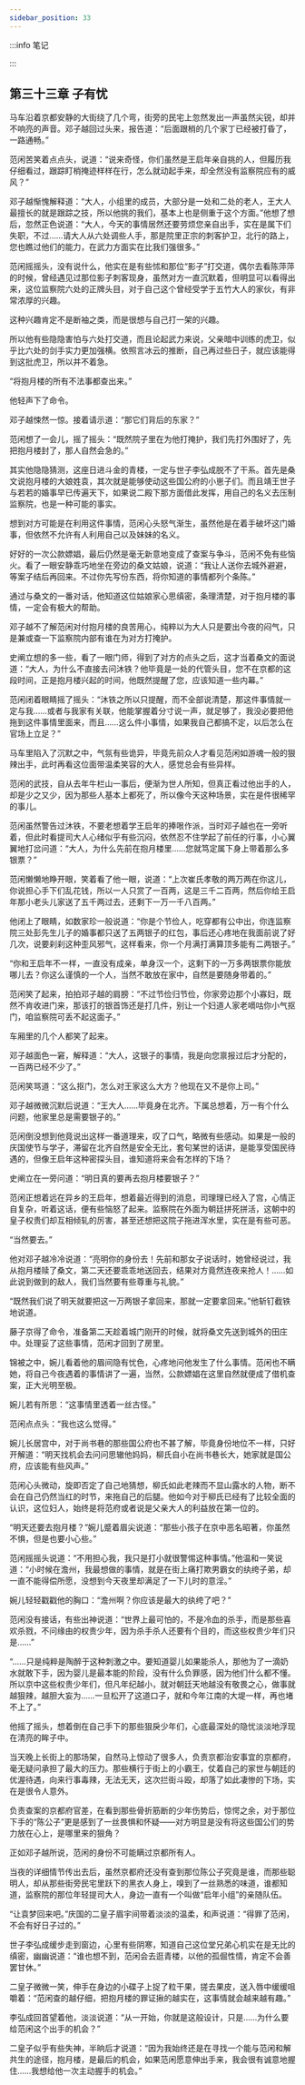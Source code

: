 ```yaml
---
sidebar_position: 33
---
```


:::info 笔记



:::

## 第三十三章 **子有忧**

马车沿着京都安静的大街绕了几个弯，街旁的民宅上忽然发出一声虽然尖锐，却并不响亮的声音。邓子越回过头来，报告道：“后面跟梢的几个家丁已经被打昏了，一路通畅。”

范闲苦笑着点点头，说道：“说来奇怪，你们虽然是王启年亲自挑的人，但履历我仔细看过，跟踪盯梢掩迹样样在行，怎么就动起手来，却全然没有监察院应有的威风？”

邓子越惭愧解释道：“大人，小组里的成员，大部分是一处和二处的老人，王大人最擅长的就是跟踪之技，所以他挑的我们，基本上也是侧重于这个方面。”他想了想后，忽然正色说道：“大人，今天的事情居然还要劳烦您亲自出手，实在是属下们失职，不过……请大人从六处调些人手，那是院里正宗的刺客护卫，北行的路上，您也瞧过他们的能力，在武力方面实在比我们强很多。”

范闲摇摇头，没有说什么，他实在是有些怵和那位“影子”打交道，偶尔去看陈萍萍的时候，曾经遇见过那位影子刺客现身，虽然对方一直沉默着，但明显可以看得出来，这位监察院六处的正牌头目，对于自己这个曾经受学于五竹大人的家伙，有非常浓厚的兴趣。

这种兴趣肯定不是断袖之类，而是很想与自己打一架的兴趣。

所以他有些隐隐害怕与六处打交道，而且论起武力来说，父亲暗中训练的虎卫，似乎比六处的剑手实力更加强横。依照言冰云的推断，自己再过些日子，就应该能得到这批虎卫，所以并不着急。

“将抱月楼的所有不法事都查出来。”

他轻声下了命令。

邓子越悚然一惊。接着请示道：“那它们背后的东家？”

范闲想了一会儿，摇了摇头：“既然院子里在为他打掩护，我们先打外围好了，先把抱月楼封了，那人自然会急的。”

其实他隐隐猜测，这座日进斗金的青楼，一定与世子李弘成脱不了干系。首先是桑文说抱月楼的大娘姓袁，其次就是能够使动这些国公府的小崽子们。而且靖王世子与若若的婚事早已传遍天下，如果说二殿下那方面借此发挥，用自己的名义去压制监察院，也是一种可能的事实。

想到对方可能是在利用这件事情，范闲心头怒气渐生，虽然他是在着手破坏这门婚事，但依然不允许有人利用自己以及妹妹的名义。

好好的一次公款嫖娼，最后仍然是毫无新意地变成了查案与争斗，范闲不免有些恼火。看了一眼安静乖巧地坐在旁边的桑文姑娘，说道：“我让人送你去城外避避，等案子结后再回来。不过你先写份东西，将你知道的事情都列个条陈。”

通过与桑文的一番对话，他知道这位姑娘家心思缜密，条理清楚，对于抱月楼的事情，一定会有极大的帮助。

邓子越不了解范闲对付抱月楼的良苦用心，纯粹以为大人只是要出今夜的闷气，只是兼或查一下监察院内部有谁在为对方打掩护。

史阐立想的多一些，看了一眼门师，得到了对方的点头之后，这才当着桑文的面说道：“大人，为什么不直接去问沐铁？他毕竟是一处的代管头目，您不在京都的这段时间，正是抱月楼兴起的时间，他既然提醒了您，应该知道一些内幕。”

范闲闭着眼睛摇了摇头：“沐铁之所以只提醒，而不全部说清楚，那这件事情就一定与我……或者与我家有关联，他能掌握着分寸说一声，就足够了，我没必要把他拖到这件事情里面来，而且……这么件小事情，如果我自己都搞不定，以后怎么在官场上立足？”

马车里陷入了沉默之中，气氛有些诡异，毕竟先前众人才看见范闲如游魂一般的狠辣出手，此时再看这位面带温柔笑容的大人，感觉总会有些异样。

范闲的武技，自从去年牛栏山一事后，便渐为世人所知，但真正看过他出手的人，却是少之又少，因为那些人基本上都死了，所以像今天这种场景，实在是件很稀罕的事儿。

范闲虽然警告过沐铁，不要老想着学王启年的捧哏作派，当时邓子越也在一旁听着，但此时看提司大人心绪似乎有些沉闷，依然忍不住学起了前任的行事，小心翼翼地打岔问道：“大人，为什么先前在抱月楼里……您就笃定属下身上带着那么多银票？”

范闲懒懒地睁开眼，笑着看了他一眼，说道：“上次崔氏孝敬的两万两在你这儿，你说担心手下们乱花钱，所以一人只赏了一百两，这是三千二百两，然后你给王启年那小老头儿家送了五千两过去，还剩下一万一千八百两。”

他闭上了眼睛，如数家珍一般说道：“你是个节俭人，吃穿都有公中出，你连监察院三处彭先生儿子的婚事都只送了五两银子的红包，事后还心疼地在我面前说了好几次，说要刹刹这种歪风邪气，这样看来，你一个月满打满算顶多能有二两银子。”

“你和王启年不一样，一直没有成亲，单身汉一个，这剩下的一万多两银票你能放哪儿去？你这么谨慎的一个人，当然不敢放在家中，自然是要随身带着的。”

范闲笑了起来，拍拍邓子越的肩膀：“不过节俭归节俭，你家旁边那个小寡妇，既然不肯收进门来，那该打的银首饰还是打几件，别让一个妇道人家老嘀咕你小气抠门，咱监察院可丢不起这面子。”

车厢里的几个人都笑了起来。

邓子越面色一窘，解释道：“大人，这银子的事情，我是向您禀报过后才分配的，一百两已经不少了。”

范闲笑骂道：“这么抠门，怎么对王家这么大方？他现在又不是你上司。”

邓子越微微沉默后说道：“王大人……毕竟身在北齐。下属总想着，万一有个什么问题，他家里总是需要银子的。”

范闲倒没想到他竟说出这样一番道理来，叹了口气，略微有些感动。如果是一般的庆国使节与学子，滞留在北齐自然是安全无比，套句某世的话讲，是能享受国民待遇的，但像王启年这种密探头目，谁知道将来会有怎样的下场？

史阐立在一旁问道：“明日真的要再去抱月楼要银子？”

范闲正想着远在异乡的王启年，想着最近得到的消息，司理理已经入了宫，心情正自复杂，听着这话，便有些恼怒了起来。监察院在外面为朝廷拼死拼活，这朝中的皇子权贵们却互相倾轧的厉害，甚至还想把这院子拖进浑水里，实在是有些可恶。

“当然要去。”

他对邓子越冷冷说道：“亮明你的身份去！先前和那女子说话时，她曾经说过，我从抱月楼赎了桑文，第二天还要乖乖地送回去，结果对方竟然连夜来抢人！……如此说到做到的敌人，我们当然要有些尊重与礼貌。”

“既然我们说了明天就要把这一万两银子拿回来，那就一定要拿回来。”他斩钉截铁地说道。

藤子京得了命令，准备第二天趁着城门刚开的时候，就将桑文先送到城外的田庄中。处理妥了这些事情，范闲才回到了房里。

锦被之中，婉儿看着他的眉间隐有忧色，心疼地问他发生了什么事情。范闲也不瞒她，将自己今夜遇着的事情讲了一遍，当然，公款嫖娼在这里自然就便成了借机查案，正大光明至极。

婉儿若有所思：“这事情里透着一丝古怪。”

范闲点点头：“我也这么觉得。”

婉儿长居宫中，对于尚书巷的那些国公府也不甚了解，毕竟身份地位不一样，只好开解道：“明天找机会去问问思辙他妈妈，柳氏自小在尚书巷长大，她家就是国公府，应该能有些风声。”

范闲心头微动，旋即否定了自己地猜想，柳氏如此老辣而不显山露水的人物，断不会在自己仍然当红的时节，来拖自己的后腿。他如今对于柳氏已经有了比较全面的认识，这位妇人，始终是将范府或者说是父亲大人的利益放在第一位的。

“明天还要去抱月楼？”婉儿蹙着眉尖说道：“那些小孩子在京中恶名昭著，你虽然不惧，但是也要小心些。”

范闲摇摇头说道：“不用担心我，我只是打小就很警惕这种事情。”他温和一笑说道：“小时候在澹州，我最想做的事情，就是在街上痛打欺男霸女的纨绔子弟，却一直不能得偿所愿，没想到今天夜里却满足了一下儿时的意淫。”

婉儿轻轻戳戳他的胸口：“澹州啊？你应该是最大的纨绔了吧？”

范闲没有接话，有些出神说道：“世界上最可怕的，不是冷血的杀手，而是那些喜欢杀戮，不问缘由的权贵少年，因为杀手杀人还要有个目的，而这些权贵少年们只是……”

“……只是纯粹是陶醉于这种刺激之中。要知道婴儿如果能杀人，那他为了一滴奶水就敢下手，因为婴儿是最本能的阶段，没有什么负罪感，因为他们什么都不懂。所以京中这些权贵少年们，但凡年纪越小，就对朝廷天地越没有敬畏之心，做事就越狠辣，越胆大妄为……一旦松开了这道口子，就和今年江南的大堤一样，再也堵不上了。”

他摇了摇头，想着倒在自己手下的那些狠戾少年们，心底最深处的隐忧淡淡地浮现在清亮的眸子中。

当天晚上长街上的那场架，自然马上惊动了很多人，负责京都治安事宜的京都府，毫无疑问承担了最大的压力。那些横行于街上的小霸王，仗着自己的家世与朝廷的优渥待遇，向来行事毒辣，无法无天，这次拦街斗殴，却落了如此凄惨的下场，实在是很令人意外。

负责查案的京都府官差，在看到那些骨折筋断的少年伤势后，惊愕之余，对于那位下手的“陈公子”更是感到了一丝畏惧和怀疑——对方明显是没有将这些国公们的势力放在心上，是哪里来的狠角？

正如邓子越所说，范闲的身份不可能瞒过京都所有人。

当夜的详细情节传出去后，虽然京都府还没有查到那位陈公子究竟是谁，而那些聪明人，却从那些街旁民宅里跃下的黑衣人身上，嗅到了一丝熟悉的味道，谁都知道，监察院的那位年轻提司大人，身边一直有一个叫做“启年小组”的亲随队伍。

“让袁梦回来吧。”庆国的二皇子眉宇间带着淡淡的温柔，和声说道：“得罪了范闲，不会有好日子过的。”

世子李弘成缓步走到窗边，心里有些阴寒，知道自己这位堂兄弟心机实在是无比的缜密，幽幽说道：“谁也想不到，范闲会去逛青楼，以他的孤倔性情，肯定不会善罢甘休。”

二皇子微微一笑，伸手在身边的小碟子上捉了粒干果，搓去果皮，送入唇中缓缓咀嚼着：“范闲查的越仔细，把抱月楼的罪证揪的越实在，这事情就会越来越有趣。”

李弘成回首望着他，淡淡说道：“从一开始，你就是这般设计，只是……为什么要给范闲这个出手的机会？”

二皇子似乎有些失神，半晌后才说道：“因为我始终还是在寻找一个能与范闲和解共生的途径，抱月楼，是最后的机会，如果范闲愿意伸出手来，我会很有诚意地握住……我想给他一次主动握手的机会。”

